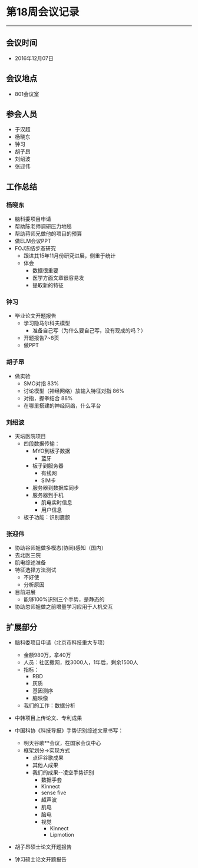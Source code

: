 # 第18周会议记录 #
----------
## 会议时间 ##
- 2016年12月07日
## 会议地点 ##
- 801会议室
## 参会人员 ##
- 于汉超
- 杨晓东
- 钟习
- 胡子昂
- 刘绍波
- 张迎伟
## 工作总结 ##
### 杨晓东 ###
- 脑科委项目申请
- 帮助陈老师调研压力地毯
- 帮助蒋师兄做他的项目的预算
- 做ELM会议PPT
- FOJ冻结步态研究
	- 跟进其15年11月份研究进展，侧重于统计
	- 体会
		- 数据很重要
		- 医学方面文章很容易发
		- 提取新的特征
### 钟习 ###
- 毕业论文开题报告
	- 学习隐马尔科夫模型
		- 准备自己写（为什么要自己写，没有现成的吗？）
	- 开题报告7~8页
	- 做PPT
### 胡子昂 ###
- 做实验
	- SMO对指 83%
	- 讨论模型（神经网络）放输入特征对指 86%
	- 对指，握拳结合 88%
	- 在哪里搭建的神经网络，什么平台
### 刘绍波 ###
- 天坛医院项目
	- 四段数据传输：
		- MYO到板子数据
			- 蓝牙
		- 板子到服务器
			- 有线网
			- SIM卡
		- 服务器到数据库同步
		- 服务器到手机
			- 肌电实时信息
			- 用户信息
	- 板子功能：识别震颤
### 张迎伟 ###
- 协助谷师姐做多模态(协同)感知（国内）
- 去北医三院
- 肌电综述准备
- 特征选择方法测试
	- 不好使
	- 分析原因
- 目前进展
	- 能够100%识别三个手势，是静态的
- 协助忽师姐做之前增量学习应用于人机交互
## 扩展部分 ##
- 脑科委项目申请（北京市科技重大专项）
	- 金额980万，拿40万
	- 人员：社区撒网，找3000人，1年后，剩余1500人
	- 指标：
		- RBD
		- 灰质
		- 基因测序
		- 脑映像
	- 我们的工作：数据分析
- 中韩项目上传论文、专利成果
- 中国科协《科技导报》手势识别综述文章书写：
	- 明天谷歌**会议，在国家会议中心
	- 框架划分->实现方式
		- 点评谷歌成果
		- 其他人成果
		- 我们的成果--凌空手势识别
			- 数据手套
			- Kinnect
			- sense five
			- 超声波
			- 肌电
			- 脑电
			- 视觉
				- Kinnect
				- Lipmotion

- 胡子昂硕士论文开题报告
- 钟习硕士论文开题报告